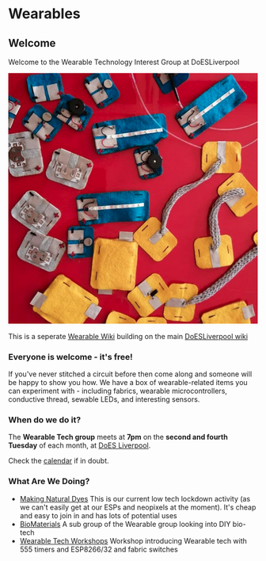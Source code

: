 # Wearables

## Welcome

Welcome to the Wearable Technology Interest Group at DoESLiverpool

![Wearable Modules by Laura Pullig](./img/WearbleTech.png)


This is a seperate [Wearable Wiki](https://github.com/DoESLiverpool/wearables/wiki) building on the main [DoESLiverpool wiki](https://github.com/DoESLiverpool/somebody-should/wiki)


### Everyone is welcome - it's free!

If you've never stitched a circuit before then come along and someone will be happy to show you how. We have a box of wearable-related items you can experiment with - including fabrics, wearable microcontrollers, conductive thread, sewable LEDs, and interesting sensors.

### When do we do it?

The **Wearable Tech group** meets at **7pm** on the **second and fourth Tuesday** of each month, at [DoES Liverpool](https://doesliverpool.com/location/).

Check the [calendar](http://doesliverpool.com/calendar/) if in doubt.

### What Are We Doing?

* [Making Natural Dyes](https://github.com/DoESLiverpool/Wearables/wiki/Making-Natural-Dyes) This is our current low tech lockdown activity (as we can't easily get at our ESPs and neopixels at the moment). It's cheap and easy to join in and has lots of potential uses
* [BioMaterials](https://github.com/DoESLiverpool/Wearables/wiki/Bio-Materials) A sub group of the Wearable group looking into DIY bio-tech
* [Wearable Tech Workshops](https://github.com/DoESLiverpool/WearableTechBadgeWorkshop) Workshop introducing Wearable tech with 555 timers and ESP8266/32 and fabric switches 
